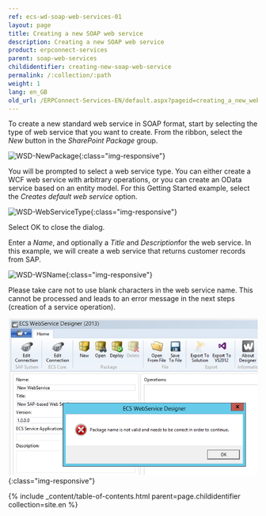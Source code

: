 ```yaml
---
ref: ecs-wd-soap-web-services-01
layout: page
title: Creating a new SOAP web service
description: Creating a new SOAP web service
product: erpconnect-services
parent: soap-web-services
childidentifier: creating-new-soap-web-service
permalink: /:collection/:path
weight: 1
lang: en_GB
old_url: /ERPConnect-Services-EN/default.aspx?pageid=creating_a_new_web_service
---
```


To create a new standard web service in SOAP format, start by selecting the type of web service that you want to create.
From the ribbon, select the *New* button in the *SharePoint Package* group.

![WSD-NewPackage](/img/content/WSD-NewPackage.PNG){:class="img-responsive"}

You will be prompted to select a web service type.
You can either create a WCF web service with arbitrary operations, or you can create an OData service based on an entity model.
For this Getting Started example, select the *Creates default web service* option.

![WSD-WebServiceType](/img/content/WSD-WebServiceType.PNG){:class="img-responsive"}

Select OK to close the dialog.

Enter a *Name*, and optionally a *Title* and *Description*for the web service. In this example, we will create a web service that returns customer records from SAP.

![WSD-WSName](/img/content/WSD-WSName.PNG){:class="img-responsive"}

Please take care not to use blank characters in the web service name. This cannot be processed and leads to an error message in the next steps (creation of a service operation).      

![WSD-WSName2](/img/content/WSD-WSName2.png){:class="img-responsive"}


{% include _content/table-of-contents.html parent=page.childidentifier collection=site.en %}